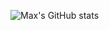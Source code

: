 ![Max's GitHub stats](https://github-readme-stats.vercel.app/api?username=MaxTianwen&show_icons=true&theme=transparent)
